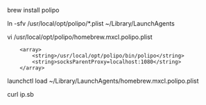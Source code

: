 brew install polipo

ln -sfv /usr/local/opt/polipo/*.plist ~/Library/LaunchAgents

vi /usr/local/opt/polipo/homebrew.mxcl.polipo.plist
```
    <array>
        <string>/usr/local/opt/polipo/bin/polipo</string>
        <string>socksParentProxy=localhost:1080</string>
    </array>
```

launchctl load ~/Library/LaunchAgents/homebrew.mxcl.polipo.plist

curl ip.sb